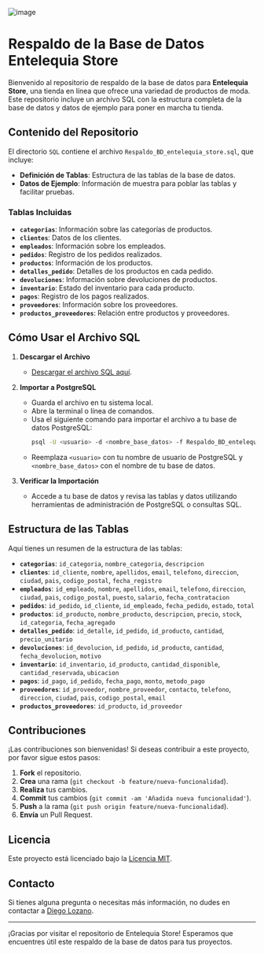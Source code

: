 ![image](https://github.com/user-attachments/assets/fc5a9c52-ac19-4990-a165-327410ed39f7)

# Respaldo de la Base de Datos Entelequia Store

Bienvenido al repositorio de respaldo de la base de datos para **Entelequia Store**, una tienda en línea que ofrece una variedad de productos de moda. Este repositorio incluye un archivo SQL con la estructura completa de la base de datos y datos de ejemplo para poner en marcha tu tienda.

## Contenido del Repositorio

El directorio `SQL` contiene el archivo `Respaldo_BD_entelequia_store.sql`, que incluye:

- **Definición de Tablas**: Estructura de las tablas de la base de datos.
- **Datos de Ejemplo**: Información de muestra para poblar las tablas y facilitar pruebas.

### Tablas Incluidas

- **`categorias`**: Información sobre las categorías de productos.
- **`clientes`**: Datos de los clientes.
- **`empleados`**: Información sobre los empleados.
- **`pedidos`**: Registro de los pedidos realizados.
- **`productos`**: Información de los productos.
- **`detalles_pedido`**: Detalles de los productos en cada pedido.
- **`devoluciones`**: Información sobre devoluciones de productos.
- **`inventario`**: Estado del inventario para cada producto.
- **`pagos`**: Registro de los pagos realizados.
- **`proveedores`**: Información sobre los proveedores.
- **`productos_proveedores`**: Relación entre productos y proveedores.

## Cómo Usar el Archivo SQL

1. **Descargar el Archivo**
   - [Descargar el archivo SQL aquí](https://github.com/diegolozadev/BD_ENTELEQUIA_STORE/blob/main/SQL/Respaldo_BD_entelequia_store.sql).

2. **Importar a PostgreSQL**
   - Guarda el archivo en tu sistema local.
   - Abre la terminal o línea de comandos.
   - Usa el siguiente comando para importar el archivo a tu base de datos PostgreSQL:
     ```bash
     psql -U <usuario> -d <nombre_base_datos> -f Respaldo_BD_entelequia_store.sql
     ```
   - Reemplaza `<usuario>` con tu nombre de usuario de PostgreSQL y `<nombre_base_datos>` con el nombre de tu base de datos.

3. **Verificar la Importación**
   - Accede a tu base de datos y revisa las tablas y datos utilizando herramientas de administración de PostgreSQL o consultas SQL.

## Estructura de las Tablas

Aquí tienes un resumen de la estructura de las tablas:

- **`categorias`**: `id_categoria`, `nombre_categoria`, `descripcion`
- **`clientes`**: `id_cliente`, `nombre`, `apellidos`, `email`, `telefono`, `direccion`, `ciudad`, `pais`, `codigo_postal`, `fecha_registro`
- **`empleados`**: `id_empleado`, `nombre`, `apellidos`, `email`, `telefono`, `direccion`, `ciudad`, `pais`, `codigo_postal`, `puesto`, `salario`, `fecha_contratacion`
- **`pedidos`**: `id_pedido`, `id_cliente`, `id_empleado`, `fecha_pedido`, `estado`, `total`
- **`productos`**: `id_producto`, `nombre_producto`, `descripcion`, `precio`, `stock`, `id_categoria`, `fecha_agregado`
- **`detalles_pedido`**: `id_detalle`, `id_pedido`, `id_producto`, `cantidad`, `precio_unitario`
- **`devoluciones`**: `id_devolucion`, `id_pedido`, `id_producto`, `cantidad`, `fecha_devolucion`, `motivo`
- **`inventario`**: `id_inventario`, `id_producto`, `cantidad_disponible`, `cantidad_reservada`, `ubicacion`
- **`pagos`**: `id_pago`, `id_pedido`, `fecha_pago`, `monto`, `metodo_pago`
- **`proveedores`**: `id_proveedor`, `nombre_proveedor`, `contacto`, `telefono`, `direccion`, `ciudad`, `pais`, `codigo_postal`, `email`
- **`productos_proveedores`**: `id_producto`, `id_proveedor`

## Contribuciones

¡Las contribuciones son bienvenidas! Si deseas contribuir a este proyecto, por favor sigue estos pasos:

1. **Fork** el repositorio.
2. **Crea** una rama (`git checkout -b feature/nueva-funcionalidad`).
3. **Realiza** tus cambios.
4. **Commit** tus cambios (`git commit -am 'Añadida nueva funcionalidad'`).
5. **Push** a la rama (`git push origin feature/nueva-funcionalidad`).
6. **Envía** un Pull Request.

## Licencia

Este proyecto está licenciado bajo la [Licencia MIT](LICENSE).

## Contacto

Si tienes alguna pregunta o necesitas más información, no dudes en contactar a [Diego Lozano](mailto:diegolozanodev@gmail.com).

---

¡Gracias por visitar el repositorio de Entelequia Store! Esperamos que encuentres útil este respaldo de la base de datos para tus proyectos.
